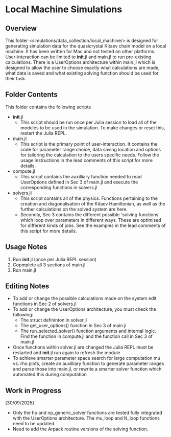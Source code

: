 # Local Machine Simulations

## Overview
This folder <simulations/data_collection/local_machine/> is designed for generating simulation data for the quasicrystal Kitaev chain model on a local machine. It has been written for Mac and not tested on other platforms. User-interaction can be limited to __init__.jl and main.jl to run pre-existing calculations. There is a UserOptions architecture within main.jl which is designed to allow the user to choose exactly what calculations are made, what data is saved and what existing solving function should be used for their task.

## Folder Contents
This folder contains the following scripts
- __init__.jl
  - This script should be run once per Julia session to load all of the modules to be used in the simulation. To make changes or    reset this, restart the Julia REPL.
- main.jl
  - This script is the primary point of user-interaction. It contains the code for parameter range choice, data saving location and options for tailoring the calculation to the users specific needs. Follow the usage instructions in the lead comments of this script for more details.
- compute.jl
  - This script contains the auxilliary function needed to read UserOptions defined in Sec 3 of main.jl and execute the corresponding functions in solvers.jl
- solvers.jl
  - This script contains all of the physics. Functions pertaining to the creation and diagonalisation of the Kitaev Hamiltonian, as well as the further calculations on the solved system are here.
  - Secondly, Sec 3 contains the different possible 'solving functions' which loop over parameters in different ways. These are optimised for different kinds of jobs. See the examples in the lead comments of this script for more details.

## Usage Notes

1) Run __init__.jl (once per Julia REPL session)
2) Copmplete all 3 sections of main.jl
3) Run main.jl

## Editing Notes

- To add or change the possible calculations made on the system edit functions in Sec 2 of solvers.jl
- To add or change the UserOptions architecture, you must check the following:
  - The struct defininton in solver.jl
  - The get_user_options() function in Sec 3 of main.jl
  - The run_selected_solver() function arguments and internal logic. Find the function in compute.jl and the function call in Sec 3 of main.jl
- Once functions within solver.jl are changed the Julia REPL must be restarted and __init__.jl run again to refresh the module
- To achieve smarter parameter space search for large computation mu vs. rho plots, create an auxilliary function to generate parameter ranges and parse those into main.jl, or rewrite a smarter solver function which automated this during computation


## Work in Progress

[30/09/2025]
- Only the hp and np_generic_solver functions are tested fully integrated with the UserOptions architecture. The mu_loop and N_loop functions need to be updated.
- Need to add the Arpack routine versions of the solving function.
